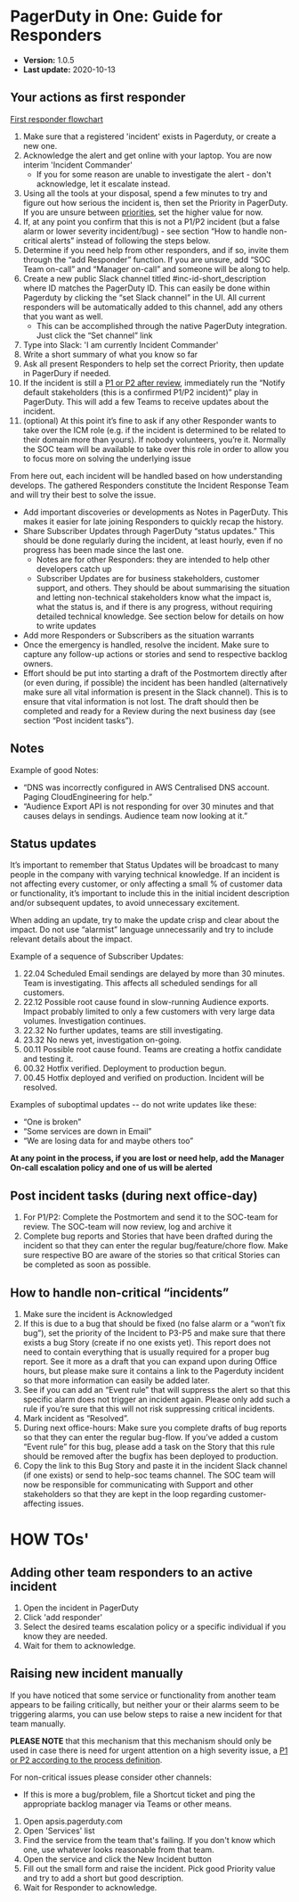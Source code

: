 # PagerDuty in One: Guide for Responders

- **Version:** 1.0.5
- **Last update:** 2020-10-13
## Your actions as first responder

[First responder flowchart](https://efficy-my.sharepoint.com/personal/arza_efficy_com/Documents/Microsoft%20Teams%20Chat%20Files/FirstResponder_Flowchart.png?web=1)

1. Make sure that a registered 'incident' exists in Pagerduty, or create a new one.
2. Acknowledge the alert and get online with your laptop. You are now interim 'Incident Commander'
    - If you for some reason are unable to investigate the alert - don't acknowledge, let it escalate instead.
3. Using all the tools at your disposal, spend a few minutes to try and figure out how serious the incident is, then set the Priority in PagerDuty. If you are unsure between [priorities](https://github.com/ApsisInternational/processes-and-policies/blob/main/04.%20Processes/Incident%20Process/APSIS%20One%20and%20APSIS%20Pro%20Incident%20Management%20Process.docx), set the higher value for now.
4. If, at any point you confirm that this is not a P1/P2 incident (but a false alarm or lower severity incident/bug) - see section “How to handle non-critical alerts” instead of following the steps below.
5. Determine if you need help from other responders, and if so, invite them through the “add Responder” function. If you are unsure, add “SOC Team on-call” and “Manager on-call” and someone will be along to help.
6. Create a new public Slack channel titled #inc-id-short_description where ID matches the PagerDuty ID. This can easily be done within Pagerduty by clicking the “set Slack channel” in the UI. All current responders will be automatically added to this channel, add any others that you want as well.
    - This can be accomplished through the native PagerDuty integration. Just click the “Set channel” link
7. Type into Slack: 'I am currently Incident Commander'
8. Write a short summary of what you know so far
9. Ask all present Responders to help set the correct Priority, then update in PagerDury if needed.
10. If the incident is still a [P1 or P2 after review](https://github.com/ApsisInternational/processes-and-policies/blob/main/04.%20Processes/Incident%20Process/APSIS%20One%20and%20APSIS%20Pro%20Incident%20Management%20Process.docx), immediately run the “Notify default stakeholders (this is a confirmed P1/P2 incident)” play in PagerDuty. This will add a few Teams to receive updates about the incident. 
11. (optional) At this point it’s fine to ask if any other Responder wants to take over the ICM role (e.g. if the incident is determined to be related to their domain more than yours). If nobody volunteers, you’re it. Normally the SOC team will be available to take over this role in order to allow you to focus more on solving the underlying issue

From here out, each incident will be handled based on how understanding develops. The gathered Responders constitute the Incident Response Team and will try their best to solve the issue.
- Add important discoveries or developments as Notes in PagerDuty. This makes it easier for late joining Responders to quickly recap the history.
- Share Subscriber Updates through PagerDuty “status updates.” This should be done regularly during the incident, at least hourly, even if no progress has been made since the last one.
    - Notes are for other Responders: they are intended to help other developers catch up
    - Subscriber Updates are for business stakeholders, customer support, and others. They should be about summarising the situation and letting non-technical stakeholders know what the impact is, what the status is, and if there is any progress, without requiring detailed technical knowledge. See section below for details on how to write updates
- Add more Responders or Subscribers as the situation warrants
- Once the emergency is handled, resolve the incident. Make sure to capture any follow-up actions or stories and send to respective backlog owners.
- Effort should be put into starting a draft of the Postmortem directly after (or even during, if possible) the incident has been handled (alternatively make sure all vital information is present in the Slack channel). This is to ensure that vital information is not lost. The draft should then be completed and ready for a Review during the next business day (see section “Post incident tasks”).

## Notes

Example of good Notes:
  - “DNS was incorrectly configured in AWS Centralised DNS account. Paging CloudEngineering for help.”
  - “Audience Export API is not responding for over 30 minutes and that causes delays in sendings. Audience team now looking at it.”

## Status updates

It’s important to remember that Status Updates will be broadcast to many people in the company with varying technical knowledge. If an incident is not affecting every customer, or only affecting a small % of customer data or functionality, it’s important to include this in the initial incident description and/or subsequent updates, to avoid unnecessary excitement.

When adding an update, try to make the update crisp and clear about the impact. Do not use “alarmist” language unnecessarily and try to include relevant details about the impact.

Example of a sequence of Subscriber Updates:
1. 22.04 Scheduled Email sendings are delayed by more than 30 minutes. Team is investigating. This affects all scheduled sendings for all customers.
2. 22.12 Possible root cause found in slow-running Audience exports. Impact probably limited to only a few customers with very large data volumes. Investigation continues.
3. 22.32 No further updates, teams are still investigating.
4. 23.32 No news yet, investigation on-going.
5. 00.11 Possible root cause found. Teams are creating a hotfix candidate and testing it.
6. 00.32 Hotfix verified. Deployment to production begun.
7. 00.45 Hotfix deployed and verified on production. Incident will be resolved.

Examples of suboptimal updates -- do not write updates like these:
 - “One is broken”
 - “Some services are down in Email”
 - “We are losing data for <customer> and maybe others too”

**At any point in the process, if you are lost or need help, add the Manager On-call escalation policy and one of us will be alerted**

## Post incident tasks (during next office-day)
1. For P1/P2: Complete the Postmortem and send it to the SOC-team for review. The SOC-team will now review, log and archive it
2. Complete bug reports and Stories that have been drafted during the incident so that they can enter the regular bug/feature/chore flow. Make sure respective BO are aware of the stories so that critical Stories can be completed as soon as possible.

## How to handle non-critical “incidents”

1. Make sure the incident is Acknowledged
2. If this is due to a bug that should be fixed (no false alarm or a “won’t fix bug”), set the priority of the Incident to P3-P5 and make sure that there exists a bug Story (create if no one exists yet). This report does not need to contain everything that is usually required for a proper bug report. See it more as a draft that you can expand upon during Office hours, but please make sure it contains a link to the Pagerduty incident so that more information can easily be added later.
3. See if you can add an “Event rule” that will suppress the alert so that this specific alarm does not trigger an incident again. Please only add such a rule if you’re sure that this will not risk suppressing critical incidents.
4. Mark incident as “Resolved”.
5. During next office-hours: Make sure you complete drafts of bug reports so that they can enter the regular bug-flow. If you’ve added a custom “Event rule” for this bug, please add a task on the Story that this rule should be removed after the bugfix has been deployed to production.
6. Copy the link to this Bug Story and paste it in the incident Slack channel (if one exists) or send to help-soc teams channel. The SOC team will now be responsible for communicating with Support and other stakeholders so that they are kept in the loop regarding customer-affecting issues.

# HOW TOs'

## Adding other team responders to an active incident

1. Open the incident in PagerDuty
2. Click 'add responder'
3. Select the desired teams escalation policy or a specific individual if you know they are needed.
4. Wait for them to acknowledge.

## Raising new incident manually

If you have noticed that some service or functionality from another team appears to be failing critically, but neither your or their alarms seem to be triggering alarms, you can use below steps to raise a new incident for that team manually.

**PLEASE NOTE** that this mechanism that this mechanism should only be used in case there is need for urgent attention on a high severity issue, a [P1 or P2 according to the process definition](https://github.com/ApsisInternational/processes-and-policies/blob/main/04.%20Processes/Incident%20Process/APSIS%20One%20and%20APSIS%20Pro%20Incident%20Management%20Process.docx).

For non-critical issues please consider other channels:
- If this is more a bug/problem, file a Shortcut ticket and ping the appropriate backlog manager via Teams or other means.

1. Open apsis.pagerduty.com
2. Open 'Services' list
3. Find the service from the team that's failing. If you don't know which one, use whatever looks reasonable from that team.
4. Open the service and click the New Incident button
5. Fill out the small form and raise the incident. Pick good Priority value and try to add a short but good description.
6. Wait for Responder to acknowledge.


